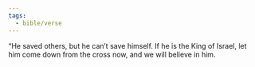 ```yaml
---
tags:
  - bible/verse
---
```

“He saved others, but he can’t save himself. If he is the King of Israel, let him come down from the cross now, and we will believe in him.
